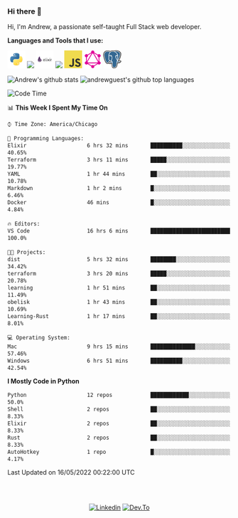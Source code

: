 ### Hi there 👋

Hi, I'm Andrew, a passionate self-taught Full Stack web developer.

**Languages and Tools that I use:**  

<code><img height="40" src="https://raw.githubusercontent.com/github/explore/80688e429a7d4ef2fca1e82350fe8e3517d3494d/topics/python/python.png"></code>
<code><img height="40" src="https://fastapi.tiangolo.com/img/logo-margin/logo-teal.png"></code>
<code><img height="40" src="https://raw.githubusercontent.com/github/explore/d106aa3f6fa091ab80ab5c8cf0d931baff3caaea/topics/elixir/elixir.png"></code>
<code><img height="40" src="https://img.stackshare.io/service/3262/-s9uoLIN.png"></code>
<code><img height="40" src="https://raw.githubusercontent.com/github/explore/80688e429a7d4ef2fca1e82350fe8e3517d3494d/topics/javascript/javascript.png"></code>
<code><img height="40" src="https://raw.githubusercontent.com/github/explore/5c058a388828bb5fde0bcafd4bc867b5bb3f26f3/topics/graphql/graphql.png"></code>
<code><img height="40" src="https://raw.githubusercontent.com/github/explore/80688e429a7d4ef2fca1e82350fe8e3517d3494d/topics/postgresql/postgresql.png"></code>

![Andrew's github stats](https://github-readme-stats.vercel.app/api?username=andrewguest&show_icons=true&theme=vue-dark&count_private=true)
<img height="180em" src="https://github-readme-stats.vercel.app/api/top-langs/?username=andrewguest&theme=vue-dark&layout=compact" alt="andrewguest's github top languages" />

<!--START_SECTION:waka-->
![Code Time](http://img.shields.io/badge/Code%20Time-1%2C095%20hrs%2031%20mins-blue)

📊 **This Week I Spent My Time On** 

```text
⌚︎ Time Zone: America/Chicago

💬 Programming Languages: 
Elixir                   6 hrs 32 mins       ██████████░░░░░░░░░░░░░░░   40.65% 
Terraform                3 hrs 11 mins       █████░░░░░░░░░░░░░░░░░░░░   19.77% 
YAML                     1 hr 44 mins        ██░░░░░░░░░░░░░░░░░░░░░░░   10.78% 
Markdown                 1 hr 2 mins         █░░░░░░░░░░░░░░░░░░░░░░░░   6.46% 
Docker                   46 mins             █░░░░░░░░░░░░░░░░░░░░░░░░   4.84%

🔥 Editors: 
VS Code                  16 hrs 6 mins       █████████████████████████   100.0%

🐱‍💻 Projects: 
dist                     5 hrs 32 mins       ████████░░░░░░░░░░░░░░░░░   34.42% 
terraform                3 hrs 20 mins       █████░░░░░░░░░░░░░░░░░░░░   20.78% 
learning                 1 hr 51 mins        ██░░░░░░░░░░░░░░░░░░░░░░░   11.49% 
obelisk                  1 hr 43 mins        ██░░░░░░░░░░░░░░░░░░░░░░░   10.69% 
Learning-Rust            1 hr 17 mins        ██░░░░░░░░░░░░░░░░░░░░░░░   8.01%

💻 Operating System: 
Mac                      9 hrs 15 mins       ██████████████░░░░░░░░░░░   57.46% 
Windows                  6 hrs 51 mins       ██████████░░░░░░░░░░░░░░░   42.54%

```

**I Mostly Code in Python** 

```text
Python                   12 repos            ████████████░░░░░░░░░░░░░   50.0% 
Shell                    2 repos             ██░░░░░░░░░░░░░░░░░░░░░░░   8.33% 
Elixir                   2 repos             ██░░░░░░░░░░░░░░░░░░░░░░░   8.33% 
Rust                     2 repos             ██░░░░░░░░░░░░░░░░░░░░░░░   8.33% 
AutoHotkey               1 repo              █░░░░░░░░░░░░░░░░░░░░░░░░   4.17%

```



 Last Updated on 16/05/2022 00:22:00 UTC
<!--END_SECTION:waka-->

<br><br>
<p align="center">
   <a href="https://www.linkedin.com/in/andrew-guest-a891759a" target="_blank"><img src="https://img.shields.io/badge/LinkedIn-0077B5?style=for-the-badge&logo=linkedin&logoColor=white" alt="Linkedin"></a>
  <a href="https://dev.to/aguest" target="_blank"><img src="https://img.shields.io/badge/Dev.to-0A0A0A?style=for-the-badge&logo=dev%2Eto&logoColor=white" alt="Dev.To"></a>
</p>
